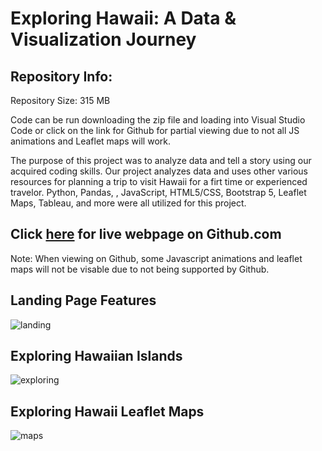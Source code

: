 # Exploring Hawaii: A Data & Visualization Journey

## Repository Info:

Repository Size: 315 MB

Code can be run downloading the zip file and loading into Visual Studio Code or click on the link for Github for partial viewing due to not all JS animations and Leaflet maps will work.

The purpose of this project was to analyze data and tell a story using our acquired coding skills.  Our project analyzes data and uses other various resources for planning a trip to visit Hawaii for a firt time or experienced travelor.  Python, Pandas, , JavaScript, HTML5/CSS, Bootstrap 5, Leaflet Maps, Tableau, and more were all utilized for this project.

## Click <a href="https://caleman34.github.io/Exploring_Hawaii_Demo_Day/" rel="noopener" target="_blank">here</a> for live webpage on Github.com

Note: When viewing on Github, some Javascript animations and leaflet maps will not be visable due to not being supported by Github.

## Landing Page Features

![landing](assets/img/landing.gif)

## Exploring Hawaiian Islands

![exploring](assets/img/exploring.gif)

## Exploring Hawaii Leaflet Maps

![maps](assets/img/maps.gif)